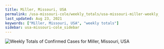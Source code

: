 ```yaml
---
title: Miller, Missouri, USA
permalink: /usa-missouri-cole/weekly_totals/usa-missouri-miller-weekly_totals.html
last_updated: Aug 23, 2021
keywords: ["Miller, Missouri, USA", "weekly totals"]
sidebar: usa-missouri-cole_sidebar
---
```


![Weekly Totals of Confirmed Cases for Miller, Missouri, USA](/covid_tracker/images/graphs/usa-missouri-miller-weekly_totals_graph.png)
